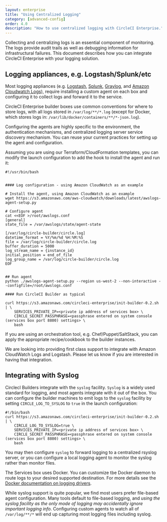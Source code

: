 ```yaml
---
layout: enterprise
title: "Using Centralized Logging"
category: [advanced-config]
order: 4.0
description: "How to use centralized logging with CircleCI Enterprise."
---
```


Collecting and centralizing logs is an essential component of monitoring.  The
logs provide audit trails as well as debugging information for infrastructural
failures.  This document describes how you can integrate CircleCI Enterprise
with your logging solution.

## Logging appliances, e.g. Logstash/Splunk/etc

Most logging appliances (e.g. [Logstash](https://www.elastic.co/products/logstash),
[Splunk](http://www.splunk.com/), [Graylog](https://www.graylog.org/), and
[Amazon Cloudwatch Logs](https://aws.amazon.com/cloudwatch/details/#log-monitoring)), require
installing a custom agent on each box and configuring it to collect logs and
forward it to the service.

CircleCI Enterprise builder boxes use common conventions for where to store logs, with all logs stored in `/var/log/**/*.log` (except for Docker, which stores logs in:
`/var/lib/docker/containers/**/*-json.log`).

Configuring the agents are highly specific to the environment, the
authentication mechanisms, and centralized logging server service discovery
mechanism.  You can reuse your current practices for setting up the agent and
configuration.

Assuming you are using our Terraform/CloudFormation templates, you can modify
the launch configuration to add the hook to install the agent and run it:

```
#!/usr/bin/bash


#### Log configuration - using Amazon CloudWatch as an example

# Install the agent, using Amazon CloudWatch as an example
wget https://s3.amazonaws.com/aws-cloudwatch/downloads/latest/awslogs-agent-setup.py

# Configure agent
cat <<EOF >/root/awslogs.conf
[general]
state_file = /var/awslogs/state/agent-state

[/var/log/circle-builder/circle.log]
datetime_format = %Y/%m/%d %H:%M:%S
file = /var/log/circle-builder/circle.log
buffer_duration = 5000
log_stream_name = {instance_id}
initial_position = end_of_file
log_group_name = /var/log/circle-builder/circle.log
EOF


## Run agent
python ./awslogs-agent-setup.py --region us-west-2 --non-interactive --configfile=/root/awslogs.conf

#### Run CircleCI Builder as typical

curl https://s3.amazonaws.com/circleci-enterprise/init-builder-0.2.sh | \
    SERVICES_PRIVATE_IP=<private ip address of services box> \
    CIRCLE_SECRET_PASSPHRASE=<passphrase entered on system console (services box port 8800) settings> \
    bash
```

If you are using an orchestration tool, e.g. Chef/Puppet/SaltStack, you can apply the appropriate recipe/cookbook to the builder instances.

We are looking into providing first class support to integrate with Amazon CloudWatch Logs and Logstash. Please let us know if you are interested in having that integration.

## Integrating with Syslog

CirclecI Builders integrate with the `syslog` facility.  `Syslog` is a widely used standard for logging, and most agents integrate with it out of the box.  You can configure the builder machines to emit logs to the `syslog` facility by setting `CIRCLE_LOG_TO_SYSLOG` to `true` in the launch configuration:

```
#!/bin/bash
curl https://s3.amazonaws.com/circleci-enterprise/init-builder-0.2.sh | \
    CIRCLE_LOG_TO_SYSLOG=true \
    SERVICES_PRIVATE_IP=<private ip address of services box> \
    CIRCLE_SECRET_PASSPHRASE=<passphrase entered on system console (services box port 8800) settings> \
    bash
```

You may then configure `syslog` to forward logging to a centralized rsyslog server, or you can configure a local logging agent to monitor the syslog rather than monitor files.

The Services box uses Docker.  You can customize tbe Docker daemon to route logs to your desired supported destination.  For more details see the [Docker documentation on logging drivers](https://docs.docker.com/engine/reference/logging/overview/).

While syslog support is quite popular, we find most users prefer file-based
agent configuration.  Many tools default to file-based logging, and _using the
syslog facility as the only mode of logging may accidentally ignore important
logging info_.  Configuring custom agents to watch all of `/var/log/**/*` will end up
capturing most logging files including syslog.
